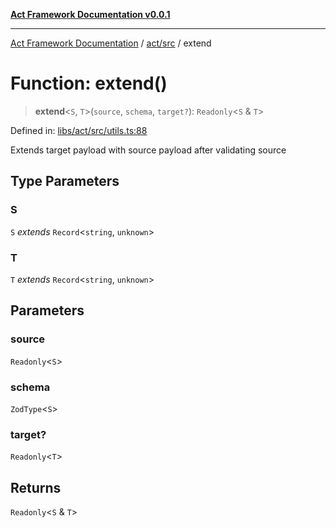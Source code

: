 [**Act Framework Documentation v0.0.1**](README.md)

***

[Act Framework Documentation](README.md) / [act/src](act.src.md) / extend

# Function: extend()

> **extend**\<`S`, `T`\>(`source`, `schema`, `target?`): `Readonly`\<`S` & `T`\>

Defined in: [libs/act/src/utils.ts:88](https://github.com/Rotorsoft/act-root/blob/62fab56d51bbe483c1ba64b9cb3720e282a9a947/libs/act/src/utils.ts#L88)

Extends target payload with source payload after validating source

## Type Parameters

### S

`S` *extends* `Record`\<`string`, `unknown`\>

### T

`T` *extends* `Record`\<`string`, `unknown`\>

## Parameters

### source

`Readonly`\<`S`\>

### schema

`ZodType`\<`S`\>

### target?

`Readonly`\<`T`\>

## Returns

`Readonly`\<`S` & `T`\>
